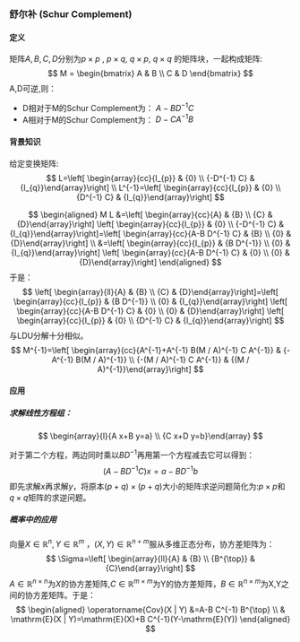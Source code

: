 ### 舒尔补 (Schur Complement)

#### 定义

矩阵$A,B,C,D$分别为$p\times p$ , $p\times q$, $q \times p$, $q\times q$ 的矩阵块，一起构成矩阵:
$$
M = \begin{bmatrix}
A  & B \\
C & D 
\end{bmatrix}
$$
A,D可逆,则：

- D相对于M的Schur Complement为： $A-BD^{-1}C$
- A相对于M的Schur Complement为： $D - CA^{-1}B$

#### 背景知识

给定变换矩阵:
$$
L=\left[ \begin{array}{cc}{I_{p}} & {0} \\ {-D^{-1} C} & {I_{q}}\end{array}\right] \\
L^{-1}=\left[ \begin{array}{cc}{I_{p}} & {0} \\ {D^{-1} C} & {I_{q}}\end{array}\right]
$$

$$
\begin{aligned} M L &=\left[ \begin{array}{cc}{A} & {B} \\ {C} & {D}\end{array}\right] \left[ \begin{array}{cc}{I_{p}} & {0} \\ {-D^{-1} C} & {I_{q}}\end{array}\right]=\left[ \begin{array}{cc}{A-B D^{-1} C} & {B} \\ {0} & {D}\end{array}\right] \\ &=\left[ \begin{array}{cc}{I_{p}} & {B D^{-1}} \\ {0} & {I_{q}}\end{array}\right] \left[ \begin{array}{cc}{A-B D^{-1} C} & {0} \\ {0} & {D}\end{array}\right] \end{aligned}
$$
于是：
$$
\left[ \begin{array}{ll}{A} & {B} \\ {C} & {D}\end{array}\right]=\left[ \begin{array}{cc}{I_{p}} & {B D^{-1}} \\ {0} & {I_{q}}\end{array}\right] \left[ \begin{array}{cc}{A-B D^{-1} C} & {0} \\ {0} & {D}\end{array}\right] \left[ \begin{array}{cc}{I_{p}} & {0} \\ {D^{-1} C} & {I_{q}}\end{array}\right]
$$
与LDU分解十分相似。
$$
M^{-1}=\left[ \begin{array}{cc}{A^{-1}+A^{-1} B(M / A)^{-1} C A^{-1}} & {-A^{-1} B(M / A)^{-1}} \\ {-(M / A)^{-1} C A^{-1}} & {(M / A)^{-1}}\end{array}\right]
$$


#### 应用

##### 求解线性方程组：

$$
\begin{array}{l}{A x+B y=a} \\ {C x+D y=b}\end{array}
$$

对于第二个方程，两边同时乘以$BD^{-1}$再用第一个方程减去它可以得到：
$$
\left(A-B D^{-1} C\right) x=a-B D^{-1} b
$$
即先求解$x$再求解$y$，将原本$(p+q)\times (p+q)$大小的矩阵求逆问题简化为:$p\times p$和$q\times q$矩阵的求逆问题。

##### 概率中的应用

向量$X\in \mathbb{R}^n,Y\in \mathbb{R}^m$ ，$(X,Y)\in \mathbb{R}^{n+m}$服从多维正态分布，协方差矩阵为：
$$
\Sigma=\left[ \begin{array}{ll}{A} & {B} \\ {B^{\top}} & {C}\end{array}\right]
$$
$A\in \mathbb{R}^{n\times n}$为$X$的协方差矩阵,$C\in \mathbb{R}^{m\times m}$为Y的协方差矩阵，$B\in \mathbb{R}^{n\times m}$为X,Y之间的协方差矩阵。于是：
$$
\begin{aligned} \operatorname{Cov}(X | Y) &=A-B C^{-1} B^{\top} \\ & \mathrm{E}(X | Y)=\mathrm{E}(X)+B C^{-1}(Y-\mathrm{E}(Y)) \end{aligned}
$$


